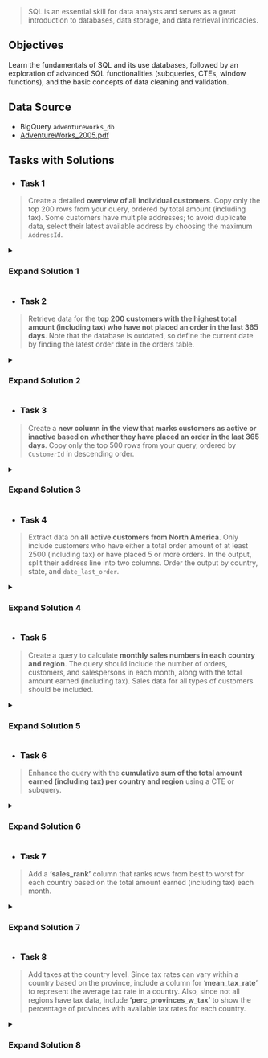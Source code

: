 > SQL is an essential skill for data analysts and serves as a great introduction to databases, data storage, and data retrieval intricacies.

## Objectives

Learn the fundamentals of SQL and its use databases, followed by an exploration of advanced SQL functionalities (subqueries, CTEs, window functions), and the basic concepts of data cleaning and validation. 

## Data Source
- BigQuery `adwentureworks_db`
- [AdventureWorks_2005.pdf](https://drive.google.com/file/d/1-Qsnn3bg0_PYgY5kKJOUDG8xdKLvOLPK/view?usp=sharing)

## Tasks with Solutions

- ### **Task 1**

> Create a detailed **overview of all individual customers**. Copy only the top 200 rows from your query, ordered by total amount (including tax). Some customers have multiple addresses; to avoid duplicate data, select their latest available address by choosing the maximum `AddressId`.

<details>
  <summary>
    <h3><b>Expand Solution 1</b></h3>
  </summary>
  
```sql
  -- CTE to encapsulate the main query's logic and simplify the query
WITH
  customer_overview AS (
    -- CTE to find the latest address for each customer with multiple addresses (nested within customer_overview CTE)
  WITH
    latest_address AS (
    SELECT
      customer_address.CustomerID,
      MAX(customer_address.AddressID) AS latest_address_id
    FROM
      tc-da-1.adwentureworks_db.customeraddress AS customer_address
    GROUP BY
      customer_address.CustomerID )
    -- the end of the latest_address CTE
  SELECT
    customer.CustomerID,
    contact.FirstName,
    contact.LastName,
    CONCAT(FirstName, ' ', LastName) AS full_name,
  IF
    (Title IS NULL, CONCAT('Dear', ' ', LastName), CONCAT(Title, ' ', LastName)) AS addressing_title,
    contact.EmailAddress,
    contact.Phone,
    customer.AccountNumber,
    customer.CustomerType,
    address.City,
    address.AddressLine1,
    address.AddressLine2,
    state.Name AS State,
    country.Name AS Country,
    COUNT(sales.SalesOrderID) AS number_orders,
    ROUND(SUM(sales.TotalDue), 3) AS total_amount,
    MAX(sales.OrderDate) AS date_last_order
  FROM
    tc-da-1.adwentureworks_db.customer AS customer
  JOIN
    tc-da-1.adwentureworks_db.individual AS individual
  ON
    customer.CustomerID = individual.CustomerID
  JOIN
    tc-da-1.adwentureworks_db.contact AS contact
  ON
    individual.ContactID = contact.ContactID
  JOIN
    latest_address  -- joining the latest_address CTE to get the latest address for each customer
  ON
    customer.CustomerID = latest_address.CustomerID
  JOIN
    tc-da-1.adwentureworks_db.address AS address
  ON
    latest_address.latest_address_id = address.AddressID
  JOIN
    tc-da-1.adwentureworks_db.salesorderheader AS sales
  ON
    customer.CustomerID = sales.CustomerID
  JOIN
    tc-da-1.adwentureworks_db.stateprovince AS state
  ON
    address.StateProvinceID = state.StateProvinceID
  JOIN
    tc-da-1.adwentureworks_db.countryregion AS country
  ON
    state.CountryRegionCode = country.CountryRegionCode
  WHERE
    CustomerType = 'I'
  GROUP BY
    customer.CustomerID,
    FirstName,
    LastName,
    Title,
    EmailAddress,
    Phone,
    AccountNumber,
    CustomerType,
    City,
    AddressLine1,
    AddressLine2,
    State,
    Country)
  -- end of CTE customer_overview
  -- querying customer_overview CTE to get top 200 customers ordered by total amount (with tax)
SELECT
  *
FROM
  customer_overview
ORDER BY
  total_amount DESC
LIMIT
  200;
```

</details>

- ### **Task 2**

> Retrieve data for the **top 200 customers with the highest total amount (including tax) who have not placed an order in the last 365 days**. Note that the database is outdated, so define the current date by finding the latest order date in the orders table.

<details>
  <summary>
    <h3><b>Expand Solution 2</b></h3>
  </summary>

```sql
  -- CTE to encapsulate the main query's logic and simplify the query
WITH
  customer_overview AS (
    -- CTE to find the latest address for each customer with multiple addresses (nested within customer_overview CTE)
  WITH
    latest_address AS (
    SELECT
      customer_address.CustomerID,
      MAX(customer_address.AddressID) AS latest_address_id
    FROM
      tc-da-1.adwentureworks_db.customeraddress AS customer_address
    GROUP BY
      customer_address.CustomerID ),
    -- CTE to find the current date which (the latest order date)
    cur_date AS (
    SELECT
      MAX(sales.OrderDate) AS cur_date
    FROM
      tc-da-1.adwentureworks_db.salesorderheader AS sales )
    -- main query
  SELECT
    customer.CustomerID,
    contact.FirstName,
    contact.LastName,
    CONCAT(FirstName, ' ', LastName) AS full_name,
  IF
    (Title IS NULL, CONCAT('Dear', ' ', LastName), CONCAT(Title, ' ', LastName)) AS addressing_title,
    contact.EmailAddress,
    contact.Phone,
    customer.AccountNumber,
    customer.CustomerType,
    address.City,
    address.AddressLine1,
    address.AddressLine2,
    state.Name AS State,
    country.Name AS Country,
    COUNT(sales.SalesOrderID) AS number_orders,
    ROUND(SUM(sales.TotalDue), 3) AS total_amount,
    MAX(sales.OrderDate) AS date_last_order,
    cur_date.cur_date,
    TIMESTAMP_DIFF(cur_date.cur_date, MAX(sales.OrderDate), DAY) AS cur_vs_last
  FROM
    tc-da-1.adwentureworks_db.customer AS customer
  JOIN
    tc-da-1.adwentureworks_db.individual AS individual
  ON
    customer.CustomerID = individual.CustomerID
  JOIN
    tc-da-1.adwentureworks_db.contact AS contact
  ON
    individual.ContactID = contact.ContactID
  JOIN
    latest_address
  ON
    customer.CustomerID = latest_address.CustomerID
  JOIN
    tc-da-1.adwentureworks_db.address AS address
  ON
    latest_address.latest_address_id = address.AddressID
  JOIN
    tc-da-1.adwentureworks_db.salesorderheader AS sales
  ON
    customer.CustomerID = sales.CustomerID
  JOIN
    tc-da-1.adwentureworks_db.stateprovince AS state
  ON
    address.StateProvinceID = state.StateProvinceID
  JOIN
    tc-da-1.adwentureworks_db.countryregion AS country
  ON
    state.CountryRegionCode = country.CountryRegionCode
  CROSS JOIN
    -- to include the current date for every row of the main query
    cur_date
  WHERE
    CustomerType = 'I'
  GROUP BY
    customer.CustomerID,
    FirstName,
    LastName,
    Title,
    EmailAddress,
    Phone,
    AccountNumber,
    CustomerType,
    City,
    AddressLine1,
    AddressLine2,
    State,
    Country,
    cur_date)
  -- end of CTE customer_overview
  -- querying CTE to get top 200 customers with the highest total amount (with tax) who have not ordered for the last 365 days
SELECT
  CustomerID,
  FirstName,
  LastName,
  full_name,
  addressing_title,
  EmailAddress,
  Phone,
  AccountNumber,
  CustomerType,
  City,
  AddressLine1,
  AddressLine2,
  State,
  Country,
  number_orders,
  total_amount,
  date_last_order
FROM
  customer_overview
WHERE
  cur_vs_last > 365
ORDER BY
  total_amount DESC
LIMIT
  200;
```

</details>

- ### **Task 3**

> Create a **new column in the view that marks customers as active or inactive based on whether they have placed an order in the last 365 days**. Copy only the top 500 rows from your query, ordered by `CustomerId` in descending order.

<details>
  <summary>
    <h3><b>Expand Solution 3</b></h3>
  </summary>

```sql
  -- CTE to encapsulate the main query's logic and simplify the query
WITH
  customer_overview AS (
    -- CTE to find the latest address for each customer with multiple addresses (nested within customer_overview CTE)
  WITH
    latest_address AS (
    SELECT
      customer_address.CustomerID,
      MAX(customer_address.AddressID) AS latest_address_id
    FROM
      tc-da-1.adwentureworks_db.customeraddress AS customer_address
    GROUP BY
      customer_address.CustomerID ),
    -- CTE to find the current date which (the latest order date)
    cur_date AS (
    SELECT
      MAX(sales.OrderDate) AS cur_date
    FROM
      tc-da-1.adwentureworks_db.salesorderheader AS sales )
    -- main query
  SELECT
    customer.CustomerID,
    contact.FirstName,
    contact.LastName,
    CONCAT(FirstName, ' ', LastName) AS full_name,
  IF
    (Title IS NULL, CONCAT('Dear', ' ', LastName), CONCAT(Title, ' ', LastName)) AS addressing_title,
    contact.EmailAddress,
    contact.Phone,
    customer.AccountNumber,
    customer.CustomerType,
    address.City,
    address.AddressLine1,
    address.AddressLine2,
    state.Name AS State,
    country.Name AS Country,
    COUNT(sales.SalesOrderID) AS number_orders,
    ROUND(SUM(sales.TotalDue), 3) AS total_amount,
    MAX(sales.OrderDate) AS date_last_order,
    cur_date.cur_date,
    TIMESTAMP_DIFF(cur_date.cur_date, MAX(sales.OrderDate), DAY) AS cur_vs_last,
    -- the column marks active & inactive customers based on whether they have ordered anything during the last 365 days
    CASE
      WHEN TIMESTAMP_DIFF(cur_date.cur_date, MAX(sales.OrderDate), DAY) <= 365 THEN 'active'
    ELSE
    'inactive'
  END
    AS active_customer_flag
  FROM
    tc-da-1.adwentureworks_db.customer AS customer
  JOIN
    tc-da-1.adwentureworks_db.individual AS individual
  ON
    customer.CustomerID = individual.CustomerID
  JOIN
    tc-da-1.adwentureworks_db.contact AS contact
  ON
    individual.ContactID = contact.ContactID
  JOIN
    latest_address
  ON
    customer.CustomerID = latest_address.CustomerID
  JOIN
    tc-da-1.adwentureworks_db.address AS address
  ON
    latest_address.latest_address_id = address.AddressID
  JOIN
    tc-da-1.adwentureworks_db.salesorderheader AS sales
  ON
    customer.CustomerID = sales.CustomerID
  JOIN
    tc-da-1.adwentureworks_db.stateprovince AS state
  ON
    address.StateProvinceID = state.StateProvinceID
  JOIN
    tc-da-1.adwentureworks_db.countryregion AS country
  ON
    state.CountryRegionCode = country.CountryRegionCode
  CROSS JOIN
    cur_date
  WHERE
    CustomerType = 'I'
  GROUP BY
    customer.CustomerID,
    FirstName,
    LastName,
    Title,
    EmailAddress,
    Phone,
    AccountNumber,
    CustomerType,
    City,
    AddressLine1,
    AddressLine2,
    State,
    Country,
    cur_date)
  -- end of CTE customer_overview
  -- querying CTE to get top 500 rows ordered by CustomerId desc
SELECT
  CustomerID,
  FirstName,
  LastName,
  full_name,
  addressing_title,
  EmailAddress,
  Phone,
  AccountNumber,
  CustomerType,
  City,
  AddressLine1,
  AddressLine2,
  State,
  Country,
  number_orders,
  total_amount,
  date_last_order,
  active_customer_flag
FROM
  customer_overview
ORDER BY
  CustomerID DESC
LIMIT
  500;
```

</details>

- ### **Task 4**

> Extract data on **all active customers from North America**. Only include customers who have either a total order amount of at least 2500 (including tax) or have placed 5 or more orders. In the output, split their address line into two columns. Order the output by country, state, and `date_last_order`.

<details>
  <summary>
    <h3><b>Expand Solution 4</b></h3>
  </summary>

```sql
  -- CTE to encapsulate the main query's logic and simplify the query
WITH
  customer_overview AS (
    -- CTE to find the latest address for each customer with multiple addresses (nested within customer_overview CTE)
  WITH
    latest_address AS (
    SELECT
      customer_address.CustomerID,
      MAX(customer_address.AddressID) AS latest_address_id
    FROM
      tc-da-1.adwentureworks_db.customeraddress AS customer_address
    GROUP BY
      customer_address.CustomerID ),
    -- CTE to find the current date which (the latest order date)
    cur_date AS (
    SELECT
      MAX(sales.OrderDate) AS cur_date
    FROM
      tc-da-1.adwentureworks_db.salesorderheader AS sales )
    -- main query
  SELECT
    customer.CustomerID,
    contact.FirstName,
    contact.LastName,
    CONCAT(FirstName, ' ', LastName) AS full_name,
  IF
    (Title IS NULL, CONCAT('Dear', ' ', LastName), CONCAT(Title, ' ', LastName)) AS addressing_title,
    contact.EmailAddress,
    contact.Phone,
    customer.AccountNumber,
    customer.CustomerType,
    address.City,
    address.AddressLine1,
    -- created two columns (address_no, address_st) by applying regular expressions
    CAST(REGEXP_EXTRACT(AddressLine1, r'^(\d+)') AS INT64) AS address_no, -- searching for a sequence of one or more digits at the beginning of the AddressLine1 text, the captured digits are then cast to the INT64 data type so that the address_no column contains numeric values only
    REGEXP_REPLACE(AddressLine1, r'^\d+,?\s*', '') AS address_st, -- removing the numeric part and an optional comma and space from the AddressLine1 text
    address.AddressLine2,
    state.Name AS State,
    country.Name AS Country,
    sales_territory.Group AS territory,
    COUNT(sales.SalesOrderID) AS number_orders,
    ROUND(SUM(sales.TotalDue), 3) AS total_amount,
    MAX(sales.OrderDate) AS date_last_order,
    cur_date.cur_date,
    TIMESTAMP_DIFF(cur_date.cur_date, MAX(sales.OrderDate), DAY) AS cur_vs_last,
    CASE
      WHEN TIMESTAMP_DIFF(cur_date.cur_date, MAX(sales.OrderDate), DAY) <= 365 THEN 'active'
    ELSE
    'inactive'
  END
    AS active_customer_flag
  FROM
    tc-da-1.adwentureworks_db.customer AS customer
  JOIN
    tc-da-1.adwentureworks_db.individual AS individual
  ON
    customer.CustomerID = individual.CustomerID
  JOIN
    tc-da-1.adwentureworks_db.contact AS contact
  ON
    individual.ContactID = contact.ContactID
  JOIN
    latest_address
  ON
    customer.CustomerID = latest_address.CustomerID
  JOIN
    tc-da-1.adwentureworks_db.address AS address
  ON
    latest_address.latest_address_id = address.AddressID
  JOIN
    tc-da-1.adwentureworks_db.salesorderheader AS sales
  ON
    customer.CustomerID = sales.CustomerID
  JOIN
    tc-da-1.adwentureworks_db.salesterritory AS sales_territory
  ON
    sales.TerritoryID = sales_territory.TerritoryID
  JOIN
    tc-da-1.adwentureworks_db.stateprovince AS state
  ON
    address.StateProvinceID = state.StateProvinceID
  JOIN
    tc-da-1.adwentureworks_db.countryregion AS country
  ON
    state.CountryRegionCode = country.CountryRegionCode
  CROSS JOIN
    cur_date
  WHERE
    CustomerType = 'I'
  GROUP BY
    customer.CustomerID,
    FirstName,
    LastName,
    Title,
    EmailAddress,
    Phone,
    AccountNumber,
    CustomerType,
    City,
    AddressLine1,
    AddressLine2,
    State,
    Country,
    territory,
    cur_date)
  -- end of CTE customer_overview
  -- querying CTE to get all active customers from North America (who have either ordered no less than 2500 in total amount (with Tax) or ordered 5 + times)
SELECT
  CustomerID,
  FirstName,
  LastName,
  full_name,
  addressing_title,
  EmailAddress,
  Phone,
  AccountNumber,
  CustomerType,
  City,
  AddressLine1,
  address_no,
  address_st,
  AddressLine2,
  State,
  Country,
  number_orders,
  total_amount,
  date_last_order,
  active_customer_flag
FROM
  customer_overview
WHERE
  active_customer_flag = 'active'
  AND territory = 'North America'
  AND (total_amount >= 2500
    OR number_orders >= 5)
ORDER BY
  Country,
  State,
  date_last_order DESC;
```

</details>

- ### **Task 5**

> Create a query to calculate **monthly sales numbers in each country and region**. The query should include the number of orders, customers, and salespersons in each month, along with the total amount earned (including tax). Sales data for all types of customers should be included.

<details>
  <summary>
    <h3><b>Expand Solution 5</b></h3>
  </summary>

```sql
SELECT
  LAST_DAY(DATE_TRUNC(DATE(OrderDate), MONTH)) AS order_month, -- to convert OrderDate from a timestamp to a date, trancate the date to the first day of the month and find the last day of the same month
  CountryRegionCode,
  territory.Name AS Region,
  COUNT(DISTINCT SalesOrderID) AS number_orders,
  COUNT(DISTINCT CustomerID) AS number_customers,
  COUNT(DISTINCT SalespersonID) AS no_salesPersons,
  CAST(SUM(TotalDue) AS INT64) AS Total_w_tax -- to remove decimal places and display the number as an integer
FROM
  tc-da-1.adwentureworks_db.salesorderheader AS sales
JOIN
  tc-da-1.adwentureworks_db.salesterritory AS territory
ON
  sales.TerritoryID = territory.TerritoryID
GROUP BY
  order_month,
  CountryRegionCode,
  Name
ORDER BY
  CountryRegionCode DESC;
```

</details>

- ### **Task 6**

> Enhance the query with the **cumulative sum of the total amount earned (including tax) per country and region** using a CTE or subquery.

<details>
  <summary>
    <h3><b>Expand Solution 6</b></h3>
  </summary>

```sql
  -- CTE to calculate the monthly sales data by CountryRegionCode and Region
WITH
  monthly_sales AS (
  SELECT
    LAST_DAY(DATE_TRUNC(DATE(OrderDate), MONTH)) AS order_month,
    CountryRegionCode,
    territory.Name AS Region,
    COUNT(DISTINCT SalesOrderID) AS number_orders,
    COUNT(DISTINCT CustomerID) AS number_customers,
    COUNT(DISTINCT SalespersonID) AS no_salesPersons,
    CAST(SUM(TotalDue) AS INT64) AS Total_w_tax
  FROM
    tc-da-1.adwentureworks_db.salesorderheader AS sales
  JOIN
    tc-da-1.adwentureworks_db.salesterritory AS territory
  ON
    sales.TerritoryID = territory.TerritoryID
  GROUP BY
    order_month,
    CountryRegionCode,
    Name
  ORDER BY
    CountryRegionCode DESC  )
  -- main query
SELECT
  order_month,
  CountryRegionCode,
  Region,
  number_orders,
  number_customers,
  no_salesPersons,
  Total_w_tax,
  SUM(Total_w_tax) OVER (PARTITION BY CountryRegionCode, Region ORDER BY order_month) AS cumulative_sum -- window function to calculate the cumulative sum of the total amount with tax per country and region
FROM
  monthly_sales
ORDER BY
  CountryRegionCode;
```

</details>

- ### **Task 7**

> Add a **‘sales_rank’** column that ranks rows from best to worst for each country based on the total amount earned (including tax) each month.

<details>
  <summary>
    <h3><b>Expand Solution 7</b></h3>
  </summary>

```sql
  -- CTE to calculate the monthly sales data by CountryRegionCode and Region
WITH
  monthly_sales AS (
  SELECT
    LAST_DAY(DATE_TRUNC(DATE(OrderDate), MONTH)) AS order_month,
    CountryRegionCode,
    territory.Name AS Region,
    COUNT(DISTINCT SalesOrderID) AS number_orders,
    COUNT(DISTINCT CustomerID) AS number_customers,
    COUNT(DISTINCT SalespersonID) AS no_salesPersons,
    CAST(SUM(TotalDue) AS INT64) AS Total_w_tax
  FROM
    tc-da-1.adwentureworks_db.salesorderheader AS sales
  JOIN
    tc-da-1.adwentureworks_db.salesterritory AS territory
  ON
    sales.TerritoryID = territory.TerritoryID
  GROUP BY
    order_month,
    CountryRegionCode,
    Name
  ORDER BY
    CountryRegionCode DESC )
  -- main query
SELECT
  order_month,
  CountryRegionCode,
  Region,
  number_orders,
  number_customers,
  no_salesPersons,
  Total_w_tax,
  RANK() OVER(PARTITION BY CountryRegionCode ORDER BY Total_w_tax DESC) AS country_sales_rank, -- window function to rank the rows from best to worst for each country based on total amount with tax earned each month
  SUM(Total_w_tax) OVER (PARTITION BY CountryRegionCode, Region ORDER BY order_month) AS cumulative_sum
FROM
  monthly_sales
/*WHERE
  CountryRegionCode = 'FR'*/ -- filter for France to check if the query matches the hint provided
ORDER BY
  CountryRegionCode,
  country_sales_rank;
```

</details>

- ### **Task 8**

> Add taxes at the country level. Since tax rates can vary within a country based on the province, include a column for ‘**mean_tax_rate**’ to represent the average tax rate in a country. Also, since not all regions have tax data, include **‘perc_provinces_w_tax’** to show the percentage of provinces with available tax rates for each country.

<details>
  <summary>
    <h3><b>Expand Solution 8</b></h3>
  </summary>

```sql
  -- CTE to find monthly sales
WITH
  monthly_sales AS (
  SELECT
    LAST_DAY(DATE_TRUNC(DATE(OrderDate), MONTH)) AS order_month,
    CountryRegionCode,
    territory.Name AS Region,
    COUNT(DISTINCT SalesOrderID) AS number_orders,
    COUNT(DISTINCT CustomerID) AS number_customers,
    COUNT(DISTINCT SalespersonID) AS no_salesPersons,
    CAST(SUM(TotalDue) AS INT64) AS Total_w_tax
  FROM
    tc-da-1.adwentureworks_db.salesorderheader AS sales
  JOIN
    tc-da-1.adwentureworks_db.salesterritory AS territory
  ON
    sales.TerritoryID = territory.TerritoryID
  GROUP BY
    order_month,
    CountryRegionCode,
    Name
  ORDER BY
    CountryRegionCode DESC ),
  -- CTE to find country tax info
  country_tax_info AS (
  SELECT
    CountryRegionCode,
    COUNT(DISTINCT state_province.StateProvinceID) AS total_provinces,
    COUNT(DISTINCT
      CASE
        WHEN tax_rate.StateProvinceID IS NOT NULL THEN state_province.StateProvinceID
    END
      ) AS provinces_w_tax, -- number of provinces with available tax rates for each country
    ROUND(AVG(max_tax_rate), 1) AS mean_tax_rate -- average taxes on a country level
  FROM
    tc-da-1.adwentureworks_db.stateprovince AS state_province
  LEFT JOIN (
      -- subquery to find higher tax rate if a state has multiple tax rates
    SELECT
      StateProvinceID,
      MAX(TaxRate) AS max_tax_rate
    FROM
      tc-da-1.adwentureworks_db.salestaxrate
    GROUP BY
      StateProvinceID ) AS tax_rate
  ON
    tax_rate.StateProvinceID = state_province.StateProvinceID
  GROUP BY
    CountryRegionCode )
  -- main query
SELECT
  order_month,
  monthly_sales.CountryRegionCode,
  Region,
  number_orders,
  number_customers,
  no_salesPersons,
  Total_w_tax,
  RANK() OVER(PARTITION BY monthly_sales.CountryRegionCode ORDER BY Total_w_tax DESC) AS country_sales_rank,
  SUM(Total_w_tax) OVER (PARTITION BY monthly_sales.CountryRegionCode, Region ORDER BY order_month) AS cumulative_sum,
  mean_tax_rate,
  ROUND(
  IF
    (total_provinces = 0, 0, CAST(provinces_w_tax AS FLOAT64) / total_provinces), 2 ) AS perc_provinces_w_tax -- the percentage of provinces with available tax rates for each country
FROM
  monthly_sales
JOIN
  country_tax_info
ON
  monthly_sales.CountryRegionCode = country_tax_info.CountryRegionCode 
/*WHERE
  monthly_sales.CountryRegionCode = 'US'*/ -- filter for the US to check if the query matches the hint provided
ORDER BY
  CountryRegionCode,
  country_sales_rank;
```

</details>

